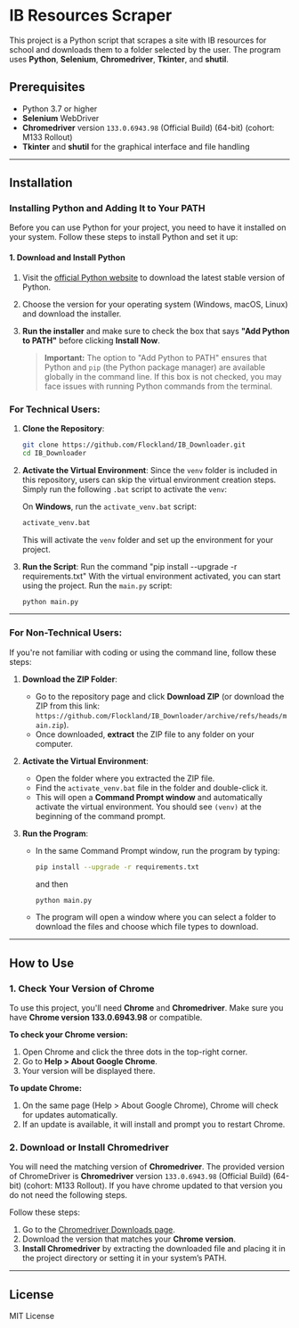 # IB Resources Scraper

This project is a Python script that scrapes a site with IB resources for school and downloads them to a folder selected by the user. The program uses **Python**, **Selenium**, **Chromedriver**, **Tkinter**, and **shutil**.

## Prerequisites

- Python 3.7 or higher
- **Selenium** WebDriver
- **Chromedriver** version `133.0.6943.98` (Official Build) (64-bit) (cohort: M133 Rollout)
- **Tkinter** and **shutil** for the graphical interface and file handling

---

## Installation

### Installing Python and Adding It to Your PATH

Before you can use Python for your project, you need to have it installed on your system. Follow these steps to install Python and set it up:

#### 1. **Download and Install Python**
1. Visit the [official Python website](https://www.python.org/downloads/) to download the latest stable version of Python.
2. Choose the version for your operating system (Windows, macOS, Linux) and download the installer.
3. **Run the installer** and make sure to check the box that says **"Add Python to PATH"** before clicking **Install Now**.

   > **Important:** The option to "Add Python to PATH" ensures that Python and `pip` (the Python package manager) are available globally in the command line. If this box is not checked, you may face issues with running Python commands from the terminal.



### For Technical Users:

1. **Clone the Repository**:
    ```bash
    git clone https://github.com/Flockland/IB_Downloader.git
    cd IB_Downloader
    ```

2. **Activate the Virtual Environment**:
    Since the `venv` folder is included in this repository, users can skip the virtual environment creation steps. Simply run the following `.bat` script to activate the `venv`:

    On **Windows**, run the `activate_venv.bat` script:
    ```bash
    activate_venv.bat
    ```

    This will activate the `venv` folder and set up the environment for your project.

3. **Run the Script**:
    Run the command "pip install --upgrade -r requirements.txt"
    With the virtual environment activated, you can start using the project. Run the `main.py` script:
    ```bash
    python main.py
    ```

---

### For Non-Technical Users:

If you're not familiar with coding or using the command line, follow these steps:

1. **Download the ZIP Folder**:
    - Go to the repository page and click **Download ZIP** (or download the ZIP from this link: `https://github.com/Flockland/IB_Downloader/archive/refs/heads/main.zip`).
    - Once downloaded, **extract** the ZIP file to any folder on your computer.

2. **Activate the Virtual Environment**:

    - Open the folder where you extracted the ZIP file.
    - Find the `activate_venv.bat` file in the folder and double-click it.
    - This will open a **Command Prompt window** and automatically activate the virtual environment. You should see `(venv)` at the beginning of the command prompt.

3. **Run the Program**:

    - In the same Command Prompt window, run the program by typing:
      ```bash
      pip install --upgrade -r requirements.txt
      ```
      and then
      ```bash
      python main.py
      ```

    - The program will open a window where you can select a folder to download the files and choose which file types to download.

---

## How to Use

### 1. Check Your Version of Chrome

To use this project, you'll need **Chrome** and **Chromedriver**. Make sure you have **Chrome version 133.0.6943.98** or compatible.

**To check your Chrome version:**

1. Open Chrome and click the three dots in the top-right corner.
2. Go to **Help > About Google Chrome**.
3. Your version will be displayed there.

**To update Chrome:**

1. On the same page (Help > About Google Chrome), Chrome will check for updates automatically.
2. If an update is available, it will install and prompt you to restart Chrome.

### 2. Download or Install Chromedriver

You will need the matching version of **Chromedriver**. 
The provided version of ChromeDriver is **Chromedriver** version `133.0.6943.98` (Official Build) (64-bit) (cohort: M133 Rollout).
If you have chrome updated to that version you do not need the following steps.

Follow these steps:

1. Go to the [Chromedriver Downloads page](https://sites.google.com/a/chromium.org/chromedriver/downloads).
2. Download the version that matches your **Chrome version**.
3. **Install Chromedriver** by extracting the downloaded file and placing it in the project directory or setting it in your system’s PATH.

---

## License

MIT License
